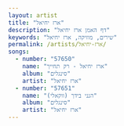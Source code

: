 ```yaml
---
layout: artist
title: "ארז יחיאל"
description: "דף האמן ארז יחיאל"
keywords: "שירים, מוזיקה, ארז יחיאל"
permalink: /artists/ארז-יחיאל/
songs:
  - number: "57650"
    name: "ארז יחיאל - רק תחייך"
    album: "סינגלים"
    artist: "ארז יחיאל"
  - number: "57651"
    name: "הנני בידך (ווקאלי)"
    album: "סינגלים"
    artist: "ארז יחיאל"
---
```

